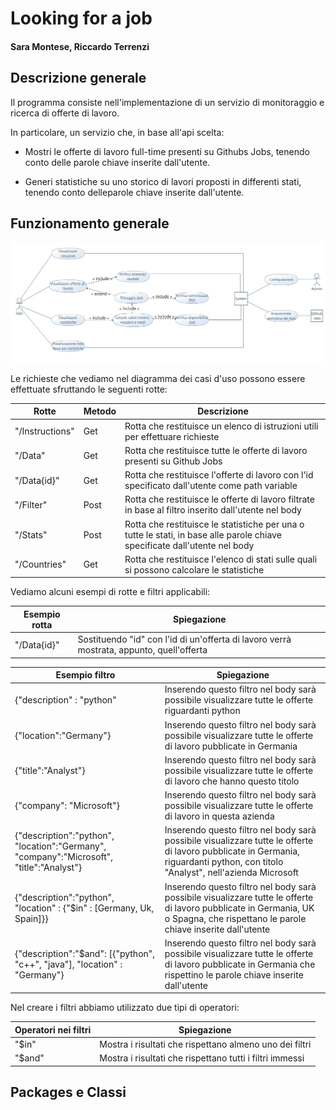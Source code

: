 # Looking for a job

#### Sara Montese, Riccardo Terrenzi

## Descrizione generale
Il programma consiste nell'implementazione di un servizio di monitoraggio e ricerca di offerte di lavoro. 

In particolare, un servizio che, in base all'api scelta:

- Mostri le offerte di lavoro full-time presenti su Githubs Jobs, tenendo conto delle parole chiave inserite dall'utente.

- Generi statistiche su uno storico di lavori proposti in differenti stati, tenendo conto delleparole chiave inserite dall'utente.

## Funzionamento generale

![Casi d'uso](https://github.com/SaraMo14/ProgettoOOP/blob/main/UseCaseDiagram.jpeg)

Le richieste che vediamo nel diagramma dei casi d'uso possono essere effettuate sfruttando le seguenti rotte:

|Rotte    | Metodo | Descrizione |  
|---------|------------|-------|
|  "/Instructions" | Get | Rotta che restituisce un elenco di istruzioni utili per effettuare richieste |
|  "/Data"      | Get  | Rotta che restituisce tutte le offerte di lavoro presenti su Github Jobs|
|  "/Data{id}"  | Get  | Rotta che restituisce l'offerte di lavoro con l'id specificato dall'utente come path variable|
|  "/Filter"    | Post | Rotta che restituisce le offerte di lavoro filtrate in base al filtro inserito dall'utente nel body|
|  "/Stats"     | Post | Rotta che restituisce le statistiche per una o tutte le stati, in base alle parole chiave specificate dall'utente nel body|
|  "/Countries" | Get  | Rotta che restituisce l'elenco di stati sulle quali si possono calcolare le statistiche|

Vediamo alcuni esempi di rotte e filtri applicabili:

|Esempio rotta| Spiegazione |
|-------------|-------------|
|"/Data{id}"| Sostituendo "id" con l'id di un'offerta di lavoro verrà mostrata, appunto, quell'offerta|

|Esempio filtro| Spiegazione|
|--------------|------------|
|{"description" : "python"| Inserendo questo filtro nel body sarà possibile visualizzare tutte le offerte riguardanti python|
|{"location":"Germany"}| Inserendo questo filtro nel body sarà possibile visualizzare tutte le offerte di lavoro pubblicate in Germania|
|{"title":"Analyst"}| Inserendo questo filtro nel body sarà possibile visualizzare tutte le offerte di lavoro che hanno questo titolo|
|{"company": "Microsoft"}| Inserendo questo filtro nel body sarà possibile visualizzare tutte le offerte di lavoro in questa azienda|
|{"description":"python", "location":"Germany", "company":"Microsoft", "title":"Analyst"}|  Inserendo questo filtro nel body sarà possibile visualizzare tutte le offerte di lavoro pubblicate in Germania, riguardanti python, con titolo "Analyst", nell'azienda Microsoft |
|{"description":"python", "location" : {"$in" : [Germany, Uk, Spain]}}| Inserendo questo filtro nel body sarà possibile visualizzare tutte le offerte di lavoro pubblicate in Germania, UK o Spagna, che rispettano le parole chiave inserite dall'utente|
|{"description":"$and": [{"python", "c++", "java"], "location" : "Germany"}| Inserendo questo filtro nel body sarà possibile visualizzare tutte le offerte di lavoro pubblicate in Germania che rispettino le parole chiave inserite dall'utente|

Nel creare i filtri abbiamo utilizzato due tipi di operatori:

|Operatori nei filtri| Spiegazione|
|--------------------|-------------|
|"$in"| Mostra i risultati che rispettano almeno uno dei filtri|
|"$and"| Mostra i risultati che rispettano tutti i filtri immessi|

## Packages e Classi

